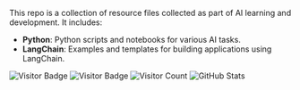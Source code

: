 This repo is a collection of resource files collected as part of AI learning and development. It includes:
- **Python**: Python scripts and notebooks for various AI tasks.
- **LangChain**: Examples and templates for building applications using LangChain.


![Visitor Badge](https://visitor-badge.io/badge?page_id=arunsurfer.visitor-badge&left_color=blue&right_color=green)
![Visitor Badge](https://visitor-badge.laobi.icu/badge?page_id=arunsurfer)
![Visitor Count](https://profile-counter.glitch.me/arunsurfer/count.svg)
![GitHub Stats](https://github-readme-stats.vercel.app/api?username=arunsurfer&show_icons=true)
